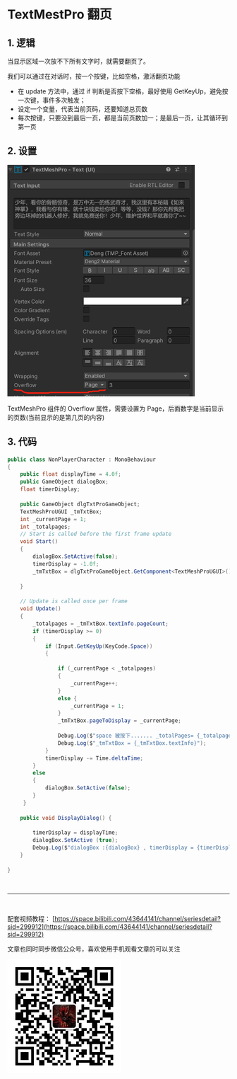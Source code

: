 # TextMestPro 翻页

## 1. 逻辑

当显示区域一次放不下所有文字时，就需要翻页了。

我们可以通过在对话时，按一个按键，比如空格，激活翻页功能

- 在 update 方法中，通过 if 判断是否按下空格，最好使用 GetKeyUp，避免按一次键，事件多次触发；
- 设定一个变量，代表当前页码，还要知道总页数
- 每次按键，只要没到最后一页，都是当前页数加一；是最后一页，让其循环到第一页

## 2. 设置

![](../../imgs/unity_tmp_paging.png)

TextMeshPro 组件的 Overflow 属性，需要设置为 Page，后面数字是当前显示的页数(当前显示的是第几页的内容)

## 3. 代码

```C#
public class NonPlayerCharacter : MonoBehaviour
{
    public float displayTime = 4.0f;
    public GameObject dialogBox;
    float timerDisplay;

    public GameObject dlgTxtProGameObject;
    TextMeshProUGUI _tmTxtBox;
    int _currentPage = 1;
    int _totalpages;
    // Start is called before the first frame update
    void Start()
    {
        dialogBox.SetActive(false);
        timerDisplay = -1.0f;
        _tmTxtBox = dlgTxtProGameObject.GetComponent<TextMeshProUGUI>();

    }

    // Update is called once per frame
    void Update()
    {
        _totalpages = _tmTxtBox.textInfo.pageCount;
        if (timerDisplay >= 0)
        {
            if (Input.GetKeyUp(KeyCode.Space))
            {

                if (_currentPage < _totalpages)
                {
                    _currentPage++;
                }
                else {
                    _currentPage = 1;
                }
                _tmTxtBox.pageToDisplay = _currentPage;

                Debug.Log($"space 被按下....... _totalPages= {_totalpages},  pageToDisplay = { _tmTxtBox.pageToDisplay}; _currentPage = {_currentPage}");
                Debug.Log($"_tmTxtBox = {_tmTxtBox.textInfo}");
            }
            timerDisplay -= Time.deltaTime;
        }
        else
        {
            dialogBox.SetActive(false);
        }
     }

    public void DisplayDialog() {

        timerDisplay = displayTime;
        dialogBox.SetActive (true);
        Debug.Log($"dialogBox :{dialogBox} , timerDisplay = {timerDisplay}");
    }

}
```

<br>
<hr>
<br>

配套视频教程：
[https://space.bilibili.com/43644141/channel/seriesdetail?sid=299912](https://space.bilibili.com/43644141/channel/seriesdetail?sid=299912)

文章也同时同步微信公众号，喜欢使用手机观看文章的可以关注

![](../../imgs/微信公众号二维码.jpg)
